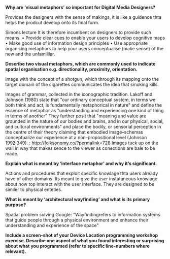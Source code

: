 **Why are ‘visual metaphors’ so important for Digital Media Designers?**

Provides the designers with the sense of makings, it is like a guidence thta helps the prodcut develop onto its final form.

Simons lecture
It is therefore incumbent on designers to provide such means.
• Provide clear cues to enable your users to develop cognitive maps
• Make good use of information design principles
• Use appropriate organising metaphors to help your users conceptualise
(make sense) of the new and the unfamililar.

**Describe two visual metaphors, which are commonly used to indicate spatial organisation e.g. directionality, proximity, orientation.**

Image with the concept of a shotgun, which through its mapping onto the target domain of the cigarettes communicates the
idea that smoking kills.

Images of grammar, collected in the iconographic tradition. Lakoff and Johnson (1980) state that "our ordinary conceptual system, in terms we both think and act, is fundamentally metaphorical in nature" and define the essence of metaphor as "understanding and experiencing one kind of thing in terms of another" They further posit that "meaning and value are grounded in the nature of our bodies and brains, and in our physical, social, and cultural environments" and place the bodily, or sensorial perception in the centre of their theory claiming that embodied image–schemas conceptualize our experience at a non–propositional level (Johnson 1992:349). : http://folksonomy.co/?permalink=728
Images tuck up on the wall in  way that makes sence to the viewer as conections are bale to be made.

**Explain what is meant by ‘interface metaphor’ and why it’s significant.**

Actions and procedures that exploit  specific knowlage thta users already have of other domains.
Its meant to give the user instataneous knowlage about how top interact with the user interface.
They are designed to be similer to physical enteties.

**What is meant by ‘architectural wayfinding’ and what is its primary purpose?**

Spatial problem solving
Google:
"Wayfindingrefers to information systems that guide people through a physical environment and enhance their understanding and experience of the space"

**Include a screen-shot of your Device Location programming workshop exercise. Describe one aspect of what you found interesting or surprising about what you programmed (refer to specific line-numbers where relevant).**

